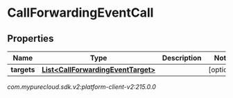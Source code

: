 # CallForwardingEventCall


## Properties

| Name | Type | Description | Notes |
| ------------ | ------------- | ------------- | ------------- |
| **targets** | [**List&lt;CallForwardingEventTarget&gt;**](CallForwardingEventTarget) |  |  [optional] |




_com.mypurecloud.sdk.v2:platform-client-v2:215.0.0_
